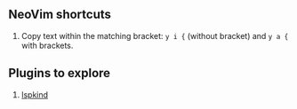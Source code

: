 ## NeoVim shortcuts

1. Copy text within the matching bracket: `y i {` (without bracket) and `y a {` with brackets.

## Plugins to explore

1. [lspkind](https://github.com/onsails/lspkind.nvim)
